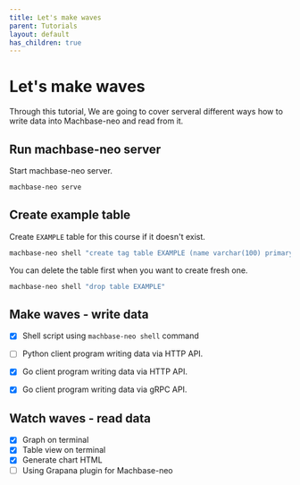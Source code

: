 ```yaml
---
title: Let's make waves
parent: Tutorials
layout: default
has_children: true
---
```


# Let's make waves

Through this tutorial, We are going to cover serveral different ways how to write data into Machbase-neo and read from it.


## Run machbase-neo server

Start machbase-neo server.

```sh
machbase-neo serve
```

## Create example table

Create `EXAMPLE` table for this course if it doesn't exist.

```sh
machbase-neo shell "create tag table EXAMPLE (name varchar(100) primary key, time datetime basetime, value double)"
```

You can delete the table first when you want to create fresh one.

```sh
machbase-neo shell "drop table EXAMPLE"
```

## Make waves - write data

- [x] Shell script using `machbase-neo shell` command
- [ ] Python client program writing data via HTTP API.
- [x] Go client program writing data via HTTP API.
- [x] Go client program writing data via gRPC API.


## Watch waves - read data

- [x] Graph on terminal
- [X] Table view on terminal
- [x] Generate chart HTML 
- [ ] Using Grapana plugin for Machbase-neo
